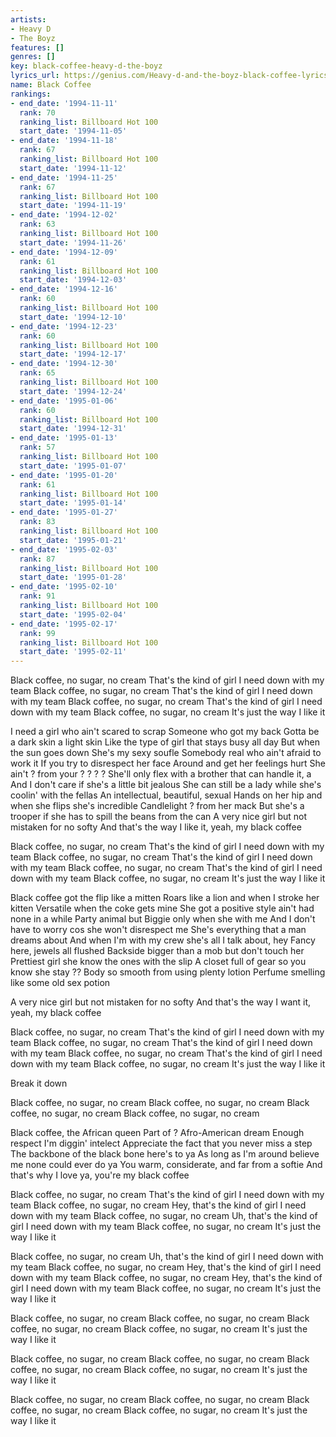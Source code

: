 ```yaml
---
artists:
- Heavy D
- The Boyz
features: []
genres: []
key: black-coffee-heavy-d-the-boyz
lyrics_url: https://genius.com/Heavy-d-and-the-boyz-black-coffee-lyrics
name: Black Coffee
rankings:
- end_date: '1994-11-11'
  rank: 70
  ranking_list: Billboard Hot 100
  start_date: '1994-11-05'
- end_date: '1994-11-18'
  rank: 67
  ranking_list: Billboard Hot 100
  start_date: '1994-11-12'
- end_date: '1994-11-25'
  rank: 67
  ranking_list: Billboard Hot 100
  start_date: '1994-11-19'
- end_date: '1994-12-02'
  rank: 63
  ranking_list: Billboard Hot 100
  start_date: '1994-11-26'
- end_date: '1994-12-09'
  rank: 61
  ranking_list: Billboard Hot 100
  start_date: '1994-12-03'
- end_date: '1994-12-16'
  rank: 60
  ranking_list: Billboard Hot 100
  start_date: '1994-12-10'
- end_date: '1994-12-23'
  rank: 60
  ranking_list: Billboard Hot 100
  start_date: '1994-12-17'
- end_date: '1994-12-30'
  rank: 65
  ranking_list: Billboard Hot 100
  start_date: '1994-12-24'
- end_date: '1995-01-06'
  rank: 60
  ranking_list: Billboard Hot 100
  start_date: '1994-12-31'
- end_date: '1995-01-13'
  rank: 57
  ranking_list: Billboard Hot 100
  start_date: '1995-01-07'
- end_date: '1995-01-20'
  rank: 61
  ranking_list: Billboard Hot 100
  start_date: '1995-01-14'
- end_date: '1995-01-27'
  rank: 83
  ranking_list: Billboard Hot 100
  start_date: '1995-01-21'
- end_date: '1995-02-03'
  rank: 87
  ranking_list: Billboard Hot 100
  start_date: '1995-01-28'
- end_date: '1995-02-10'
  rank: 91
  ranking_list: Billboard Hot 100
  start_date: '1995-02-04'
- end_date: '1995-02-17'
  rank: 99
  ranking_list: Billboard Hot 100
  start_date: '1995-02-11'
---
```

Black coffee, no sugar, no cream
That's the kind of girl I need down with my team
Black coffee, no sugar, no cream
That's the kind of girl I need down with my team
Black coffee, no sugar, no cream
That's the kind of girl I need down with my team
Black coffee, no sugar, no cream
It's just the way I like it

I need a girl who ain't scared to scrap
Someone who got my back
Gotta be a dark skin a light skin
Like the type of girl that stays busy all day
But when the sun goes down
She's my sexy soufle
Somebody real who ain't afraid to work it
If you try to disrespect her face
Around and get her feelings hurt
She ain't ? from your ? ? ? ?
She'll only flex with a brother that can handle it, a
And I don't care if she's a little bit jealous
She can still be a lady while she's coolin' with the fellas
An intellectual, beautiful, sexual
Hands on her hip and when she flips she's incredible
Candlelight ? from her mack
But she's a trooper if she has to spill the beans from the can
A very nice girl but not mistaken for no softy
And that's the way I like it, yeah, my black coffee

Black coffee, no sugar, no cream
That's the kind of girl I need down with my team
Black coffee, no sugar, no cream
That's the kind of girl I need down with my team
Black coffee, no sugar, no cream
That's the kind of girl I need down with my team
Black coffee, no sugar, no cream
It's just the way I like it

Black coffee got the flip like a mitten
Roars like a lion and when I stroke her kitten
Versatile when the coke gets mine
She got a positive style ain't had none in a while
Party animal but Biggie only when she with me
And I don't have to worry cos she won't disrespect me
She's everything that a man dreams about
And when I'm with my crew she's all I talk about, hey
Fancy here, jewels all flushed
Backside bigger than a mob but don't touch her
Prettiest girl she know the ones with the slip
A closet full of gear so you know she stay ??
Body so smooth from using plenty lotion
Perfume smelling like some old sex potion

A very nice girl but not mistaken for no softy
And that's the way I want it, yeah, my black coffee

Black coffee, no sugar, no cream
That's the kind of girl I need down with my team
Black coffee, no sugar, no cream
That's the kind of girl I need down with my team
Black coffee, no sugar, no cream
That's the kind of girl I need down with my team
Black coffee, no sugar, no cream
It's just the way I like it

Break it down

Black coffee, no sugar, no cream
Black coffee, no sugar, no cream
Black coffee, no sugar, no cream
Black coffee, no sugar, no cream

Black coffee, the African queen
Part of ? Afro-American dream
Enough respect
I'm diggin' intelect
Appreciate the fact that you never miss a step
The backbone of the black bone here's to ya
As long as I'm around believe me none could ever do ya
You warm, considerate, and far from a softie
And that's why I love ya, you're my black coffee

Black coffee, no sugar, no cream
That's the kind of girl I need down with my team
Black coffee, no sugar, no cream
Hey, that's the kind of girl I need down with my team
Black coffee, no sugar, no cream
Uh, that's the kind of girl I need down with my team
Black coffee, no sugar, no cream
It's just the way I like it

Black coffee, no sugar, no cream
Uh, that's the kind of girl I need down with my team
Black coffee, no sugar, no cream
Hey, that's the kind of girl I need down with my team
Black coffee, no sugar, no cream
Hey, that's the kind of girl I need down with my team
Black coffee, no sugar, no cream
It's just the way I like it

Black coffee, no sugar, no cream
Black coffee, no sugar, no cream
Black coffee, no sugar, no cream
Black coffee, no sugar, no cream
It's just the way I like it

Black coffee, no sugar, no cream
Black coffee, no sugar, no cream
Black coffee, no sugar, no cream
Black coffee, no sugar, no cream
It's just the way I like it

Black coffee, no sugar, no cream
Black coffee, no sugar, no cream
Black coffee, no sugar, no cream
Black coffee, no sugar, no cream
It's just the way I like it
